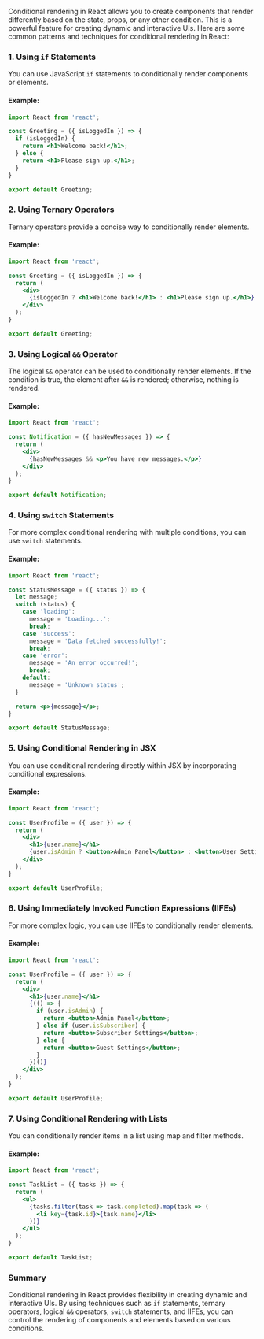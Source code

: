 Conditional rendering in React allows you to create components that render differently based on the state, props, or any other condition. This is a powerful feature for creating dynamic and interactive UIs. Here are some common patterns and techniques for conditional rendering in React:

### 1. Using `if` Statements

You can use JavaScript `if` statements to conditionally render components or elements.

#### **Example:**
```jsx
import React from 'react';

const Greeting = ({ isLoggedIn }) => {
  if (isLoggedIn) {
    return <h1>Welcome back!</h1>;
  } else {
    return <h1>Please sign up.</h1>;
  }
}

export default Greeting;
```

### 2. Using Ternary Operators

Ternary operators provide a concise way to conditionally render elements.

#### **Example:**
```jsx
import React from 'react';

const Greeting = ({ isLoggedIn }) => {
  return (
    <div>
      {isLoggedIn ? <h1>Welcome back!</h1> : <h1>Please sign up.</h1>}
    </div>
  );
}

export default Greeting;
```

### 3. Using Logical `&&` Operator

The logical `&&` operator can be used to conditionally render elements. If the condition is true, the element after `&&` is rendered; otherwise, nothing is rendered.

#### **Example:**
```jsx
import React from 'react';

const Notification = ({ hasNewMessages }) => {
  return (
    <div>
      {hasNewMessages && <p>You have new messages.</p>}
    </div>
  );
}

export default Notification;
```

### 4. Using `switch` Statements

For more complex conditional rendering with multiple conditions, you can use `switch` statements.

#### **Example:**
```jsx
import React from 'react';

const StatusMessage = ({ status }) => {
  let message;
  switch (status) {
    case 'loading':
      message = 'Loading...';
      break;
    case 'success':
      message = 'Data fetched successfully!';
      break;
    case 'error':
      message = 'An error occurred!';
      break;
    default:
      message = 'Unknown status';
  }

  return <p>{message}</p>;
}

export default StatusMessage;
```

### 5. Using Conditional Rendering in JSX

You can use conditional rendering directly within JSX by incorporating conditional expressions.

#### **Example:**
```jsx
import React from 'react';

const UserProfile = ({ user }) => {
  return (
    <div>
      <h1>{user.name}</h1>
      {user.isAdmin ? <button>Admin Panel</button> : <button>User Settings</button>}
    </div>
  );
}

export default UserProfile;
```

### 6. Using Immediately Invoked Function Expressions (IIFEs)

For more complex logic, you can use IIFEs to conditionally render elements.

#### **Example:**
```jsx
import React from 'react';

const UserProfile = ({ user }) => {
  return (
    <div>
      <h1>{user.name}</h1>
      {(() => {
        if (user.isAdmin) {
          return <button>Admin Panel</button>;
        } else if (user.isSubscriber) {
          return <button>Subscriber Settings</button>;
        } else {
          return <button>Guest Settings</button>;
        }
      })()}
    </div>
  );
}

export default UserProfile;
```

### 7. Using Conditional Rendering with Lists

You can conditionally render items in a list using map and filter methods.

#### **Example:**
```jsx
import React from 'react';

const TaskList = ({ tasks }) => {
  return (
    <ul>
      {tasks.filter(task => task.completed).map(task => (
        <li key={task.id}>{task.name}</li>
      ))}
    </ul>
  );
}

export default TaskList;
```

### Summary

Conditional rendering in React provides flexibility in creating dynamic and interactive UIs. By using techniques such as `if` statements, ternary operators, logical `&&` operators, `switch` statements, and IIFEs, you can control the rendering of components and elements based on various conditions.
